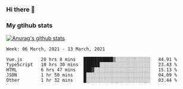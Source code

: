 ### Hi there 👋

### My gtihub stats

[![Anurag's github stats](https://github-readme-stats.vercel.app/api?username=gaozhidong)](https://github.com/gaozhidong/github-readme-stats)

<!--START_SECTION:waka-->
```text
Week: 06 March, 2021 - 13 March, 2021

Vue.js       20 hrs 8 mins   ███████████▒░░░░░░░░░░░░░   44.91 % 
TypeScript   10 hrs 30 mins  ██████░░░░░░░░░░░░░░░░░░░   23.43 % 
HTML         6 hrs 47 mins   ███▓░░░░░░░░░░░░░░░░░░░░░   15.13 % 
JSON         1 hr 50 mins    █░░░░░░░░░░░░░░░░░░░░░░░░   04.09 % 
Other        1 hr 32 mins    █░░░░░░░░░░░░░░░░░░░░░░░░   03.44 % 
```
<!--END_SECTION:waka-->